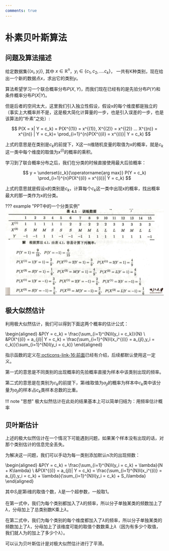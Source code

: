 ```yaml
---
comments: true
---
```


# 朴素贝叶斯算法

## 问题及算法描述

给定数据集$\{(x_i,y_i)\}$, 其中 $x \in \mathbb{R}^n$，$y_i \in \{ c_1,c_2,....c_k\}$， 一共有K种类别，现在给出一个新的数据点$x$，求出它的类别$y$。

算法希望学习一个联合概率分布$P(X,Y)$，而我们现在已经有的是先验分布$P(Y)$和条件概率分布$P(X|Y)$。

但是后者的空间太大，这里我们引入独立性假设，假设x的每个维度都是独立的（事实上大概率并不是，这是极大简化计算量的一步，也是引入误差的一步，也是该算法的“朴素”之处）:

$$
    P(X = x| Y = c_k) = P(X^{(1)} = x^{(1)}, X^{(2)} = x^{(2)} ... X^{(n)} = x^{(n)} | Y = c_k)=  \prod_{i=1}^{n}P(X^{(i)} = x^{(i)}| Y = c_k)
$$

上式的意思是在类别是$c_k$的前提下，X这一n维随机变量的取值为x的概率，就是$c_k$这一类中每个维度的取值为$x^{(i)}$的概率的乘积。

学习到了联合概率分布之后，我们在分类的时候直接使用最大后验概率：

$$
    y = \underset{c_k}{\operatorname{arg max}} P(Y = c_k) \prod_{i=1}^{n}P(X^{(i)} = x^{(i)}| Y = c_k)
$$ 

上式的意思就是假设x的类别是$c_k$，计算每个$c_k$这一类中出现x的概率，找出概率最大的那一类作为x的分类。

??? example "PPT中的一个分类实例"
    ![](images/Naive_Bayesian/2023-11-21-16-12-56.png#pic)

## 极大似然估计

利用极大似然估计，我们可以得到下面这两个概率的估计公式：

\begin{aligned}
    &P(Y = c_k) = \frac{\sum_{i=1}^{N}I(y_i = c_k)}{N} \\
    &P(X^{(i)} = a_{jl}| Y = c_k) = \frac{\sum_{i=1}^{N}I(x_i^{(i)} = a_{jl},y_i = c_k)}{\sum_{i=1}^{N}I(y_i = c_k)}
\end{aligned}

指示函数的定义在[:octicons-link-16:前面](https://stormckey.github.io/Note/Data%20Modeling/KNN/#_1)已经有介绍，后续都默认使用这一定义。

第一式的意思是不同类别的出现概率的先验概率直接为样本中该类别出现的频率。   

第二式的意思是在类别为$c_k$的前提下，第i维取值为$a_{jl}$的概率为样本中$c_k$类中该分量为$a_{jl}$的样本占$c_k$类样本总数的比重。  

!!! note "思想"
    极大似然估计在此处的结果基本上可以简单归结为：用频率估计概率

## 贝叶斯估计

上述的极大似然估计在一个情况下可能遇到问题，如果某个样本没有出现的话，对那个类别估计的信息完全丢失。

为解决这一问题，我们可以手动为每一类别添加默认n次的出现频数：

\begin{aligned}
    &P(Y = c_k) = \frac{\sum_{i=1}^{N}I(y_i = c_k) + \lambda}{N + K\lambda} \\
    &P(X^{(i)} = a_{jl}| Y = c_k) = \frac{\sum_{i=1}^{N}I(x_i^{(i)} = a_{jl},y_i = c_k) + \lambda}{\sum_{i=1}^{N}I(y_i = c_k) + S_i\lambda}
\end{aligned}

其中$S_i$是第i维的取值个数，$\lambda$是一个超参数，一般取1。

在第一式中，我们为每个类别都加入了$\lambda$的频率，所以分子单独某类的频数加上了$\lambda$，分母加上了总类别数K乘上$\lambda$。

在第二式中，我们为每个类别的每个维度都加入了$\lambda$的频率，所以分子单独某类的频数加上了$\lambda$，分母加上了该维度可能的取值个数数乘上$\lambda$（因为有多少个取值，我们就人为的加上了多少个$\lambda$）。

可以认为贝叶斯估计是对极大似然估计进行了平滑。

